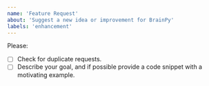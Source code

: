 ```yaml
---
name: 'Feature Request'
about: 'Suggest a new idea or improvement for BrainPy'
labels: 'enhancement'
---
```


Please:

- [ ] Check for duplicate requests.
- [ ] Describe your goal, and if possible provide a code snippet with a motivating example.
